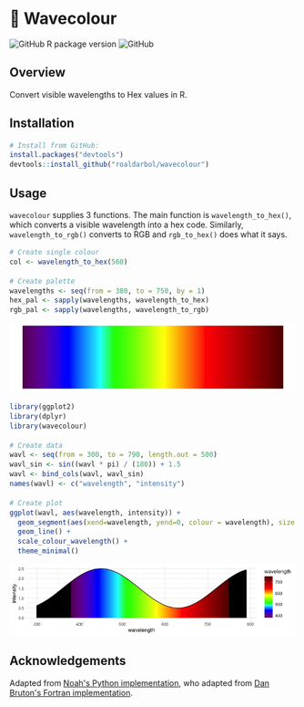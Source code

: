 # 🌈 Wavecolour
![GitHub R package version](https://img.shields.io/github/r-package/v/roaldarbol/wavecolour)
![GitHub](https://img.shields.io/github/license/roaldarbol/wavecolour?color=blue&label=License)

## Overview
Convert visible wavelengths to Hex values in R.

## Installation
```r
# Install from GitHub:
install.packages("devtools")
devtools::install_github("roaldarbol/wavecolour")
```

## Usage
`wavecolour` supplies 3 functions. The main function is `wavelength_to_hex()`, which converts a visible wavelength into a hex code. Similarly, `wavelength_to_rgb()` converts to RGB and `rgb_to_hex()` does what it says. 
```r
# Create single colour
col <- wavelength_to_hex(560)

# Create palette
wavelengths <- seq(from = 380, to = 750, by = 1)
hex_pal <- sapply(wavelengths, wavelength_to_hex)
rgb_pal <- sapply(wavelengths, wavelength_to_rgb)
```
![image](https://github.com/roaldarbol/wavecolour/blob/main/man/figures/palette.png)

```r
library(ggplot2)
library(dplyr)
library(wavecolour)

# Create data
wavl <- seq(from = 300, to = 790, length.out = 500)
wavl_sin <- sin((wavl * pi) / (180)) + 1.5
wavl <- bind_cols(wavl, wavl_sin)
names(wavl) <- c("wavelength", "intensity")

# Create plot
ggplot(wavl, aes(wavelength, intensity)) +
  geom_segment(aes(xend=wavelength, yend=0, colour = wavelength), size = 1) +
  geom_line() +
  scale_colour_wavelength() +
  theme_minimal()
```
![image](https://github.com/roaldarbol/wavecolour/blob/main/man/figures/wavelengths.png)


## Acknowledgements
Adapted from [Noah's Python implementation](http://noah.org/wiki/Wavelength_to_RGB_in_Python), who adapted from [Dan Bruton's Fortran implementation](http://www.physics.sfasu.edu/astro/color/spectra.html).
